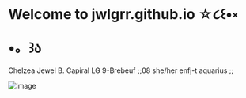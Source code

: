 # Welcome to jwlgrr.github.io ☆૮꒰•༝ •。꒱ა 
Chelzea Jewel B. Capiral LG 9-Brebeuf 
;;08 she/her enfj-t aquarius ;;

![image](https://user-images.githubusercontent.com/122419116/212211603-2a7f03ac-f7b7-431b-b7ea-861a5b653c52.png)
